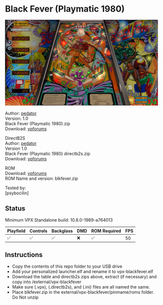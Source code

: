 # Black Fever (Playmatic 1980)

![Table Preview](../../images/vpx-blackfever.jpg)

Author: [pedator](https://www.vpforums.org/index.php?showuser=141813)  
Version: 1.0   
Black Fever (Playmatic 1980).zip  
Download: [vpforums](https://www.vpforums.org/index.php?app=downloads&showfile=18810)

DirectB2S  
Author: [pedator](https://www.vpforums.org/index.php?showuser=141813)    
Version 1.0   
Black Fever (Playmatic 1980) directb2s.zip  
Download: [vpforums](https://www.vpforums.org/index.php?app=downloads&showfile=18810)

ROM  
Download: [vpforums](https://www.vpforums.org/index.php?app=downloads&showfile=3074)  
ROM Name and version: blkfever.zip  

  
Tested by:  
[psybocilin]

## Status 

Minimum VPX Standalone build: 10.8.0-1989-a764013

| Playfield | Controls | Backglass | DMD | ROM Required | FPS | 
|-----------|----------|-----------|-----|--------------|-----|
| :white_check_mark: | :white_check_mark: | :white_check_mark: | :x: | :white_check_mark: | 50 |

## Instructions

- Copy the contents of this repo folder to your USB drive
- Add your personalized launcher.elf and rename it to vpx-blackfever.elf
- Download the table and directb2s zips above, extract (if necessary) and copy into /external/vpx-blackfever
- Make sure (.vpx), (.directb2s), and (.ini) files are all named the same. 
- Place blkfever.zip in the external/vpx-blackfever/pinmame/roms folder. Do Not unzip

